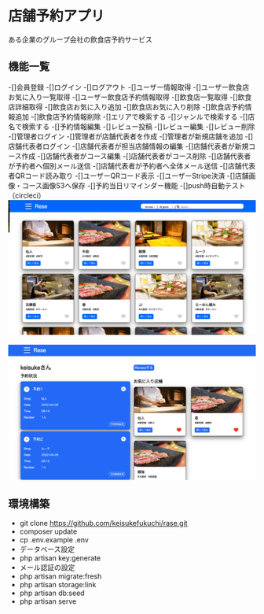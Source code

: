 # 店舗予約アプリ
ある企業のグループ会社の飲食店予約サービス
<br>
## 機能一覧
-[]会員登録
-[]ログイン
-[]ログアウト
-[]ユーザー情報取得
-[]ユーザー飲食店お気に入り一覧取得
-[]ユーザー飲食店予約情報取得
-[]飲食店一覧取得
-[]飲食店詳細取得
-[]飲食店お気に入り追加
-[]飲食店お気に入り削除
-[]飲食店予約情報追加
-[]飲食店予約情報削除
-[]エリアで検索する
-[]ジャンルで検索する
-[]店名で検索する
-[]予約情報編集
-[]レビュー投稿
-[]レビュー編集
-[]レビュー削除
-[]管理者ログイン
-[]管理者が店舗代表者を作成
-[]管理者が新規店舗を追加
-[]店舗代表者ログイン
-[]店舗代表者が担当店舗情報の編集
-[]店舗代表者が新規コース作成
-[]店舗代表者がコース編集
-[]店舗代表者がコース削除
-[]店舗代表者が予約者へ個別メール送信
-[]店舗代表者が予約者へ全体メール送信
-[]店舗代表者QRコード読み取り
-[]ユーザーQRコード表示
-[]ユーザーStripe決済
-[]店舗画像・コース画像S3へ保存
-[]予約当日リマインダー機能
-[]push時自動テスト（circleci）
![](public/image/main.png)
<br>
<br>
![](public/image/mypage.png)

## 環境構築
- git clone https://github.com/keisukefukuchi/rase.git
- composer update
- cp .env.example .env
- データベース設定
- php artisan key:generate
- メール認証の設定
- php artisan migrate:fresh
- php artisan storage:link
- php artisan db:seed
- php artisan serve
